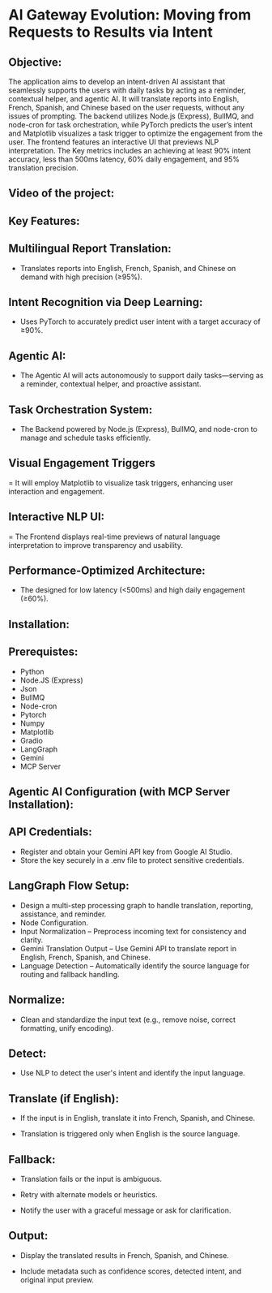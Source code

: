 # AI Gateway Evolution: Moving from Requests to Results via Intent

## Objective:

The application aims to develop an intent-driven AI assistant that seamlessly supports the users with daily tasks by acting as a reminder, contextual helper, and agentic AI. It will translate reports into English, French, Spanish, and Chinese based on the user requests, without any issues of prompting. The backend utilizes Node.js (Express), BullMQ, and node-cron for task orchestration, while PyTorch predicts the user’s intent and Matplotlib visualizes a task trigger to optimize the engagement from the user. The frontend features an interactive UI that previews NLP interpretation. The Key metrics includes an achieving at least 90% intent accuracy, less than 500ms latency, 60% daily engagement, and 95% translation precision.

## Video of the project:

## Key Features: 

## Multilingual Report Translation:

- Translates reports into English, French, Spanish, and Chinese on demand with high precision (≥95%).

## Intent Recognition via Deep Learning:

- Uses PyTorch to accurately predict user intent with a target accuracy of ≥90%.
  
## Agentic AI:

- The Agentic AI will acts autonomously to support daily tasks—serving as a reminder, contextual helper, and proactive assistant.

## Task Orchestration System:
  
- The Backend powered by Node.js (Express), BullMQ, and node-cron to manage and schedule tasks efficiently.

## Visual Engagement Triggers
  
=  It will employ Matplotlib to visualize task triggers, enhancing user interaction and engagement.

## Interactive NLP UI: 

= The Frontend displays real-time previews of natural language interpretation to improve transparency and usability.

## Performance-Optimized Architecture:
  
- The designed for low latency (<500ms) and high daily engagement (≥60%).

## Installation:

## Prerequistes:

- Python
- Node.JS (Express)
- Json
- BullMQ
- Node-cron
- Pytorch
- Numpy
- Matplotlib
- Gradio
- LangGraph
- Gemini
- MCP Server

## Agentic AI Configuration (with MCP Server Installation):

## API Credentials:

- Register and obtain your Gemini API key from Google AI Studio.
- Store the key securely in a .env file to protect sensitive credentials.

## LangGraph Flow Setup:

- Design a multi-step processing graph to handle translation, reporting, assistance, and reminder.
- Node Configuration.
- Input Normalization – Preprocess incoming text for consistency and clarity.
- Gemini Translation Output – Use Gemini API to translate report in English, French, Spanish, and Chinese.
- Language Detection – Automatically identify the source language for routing and fallback handling.
  
## Normalize:

- Clean and standardize the input text (e.g., remove noise, correct formatting, unify encoding).

## Detect:

- Use NLP to detect the user's intent and identify the input language.

## Translate (if English):

- If the input is in English, translate it into French, Spanish, and Chinese.
  
-  Translation is triggered only when English is the source language.


## Fallback:

- Translation fails or the input is ambiguous.
  
- Retry with alternate models or heuristics.
  
- Notify the user with a graceful message or ask for clarification.

## Output:

- Display the translated results in French, Spanish, and Chinese.
  
- Include metadata such as confidence scores, detected intent, and original input preview.




